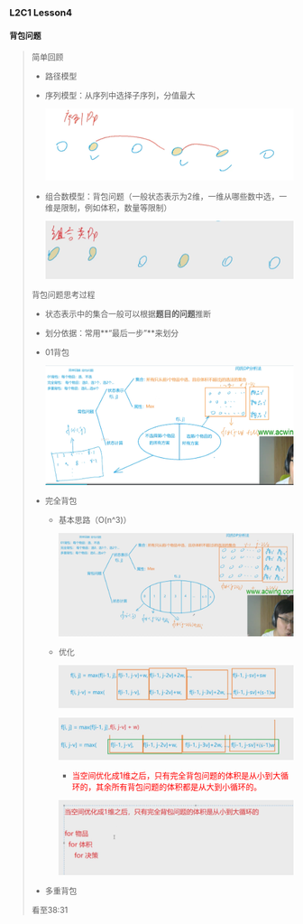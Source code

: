 ### L2C1 Lesson4

#### 背包问题

> 简单回顾
>
> * 路径模型
>
> * 序列模型：从序列中选择子序列，分值最大
>
>   ![](img4\\1.png)
>
> * 组合数模型：背包问题（一般状态表示为2维，一维从哪些数中选，一维是限制，例如体积，数量等限制）
>
>   ![](img4\\2.png)
>
> 背包问题思考过程
>
> * 状态表示中的集合一般可以根据**题目的问题**推断
>
> * 划分依据：常用**“最后一步”**来划分 
>
> * 01背包
>
>   ![](img4\\5.png)
>
> * 完全背包
>
>   * 基本思路（O(n^3)）
>
>     ![](img4\\6.png)
>
>   * 优化
>
>     ![](img4\\7.png)
>
>     ![](img4\8.png)
>
>     * <span style="color:red">当空间优化成1维之后，只有完全背包问题的体积是从小到大循环的，其余所有背包问题的体积都是从大到小循环的。</span>
>
>     ![](img4\9.png)
>
> * 多重背包 
>
> 看至38:31





